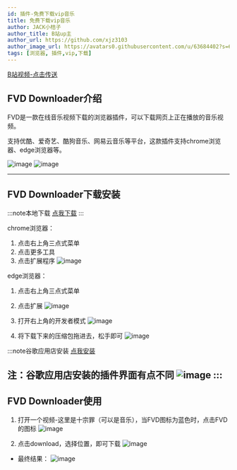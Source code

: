 ```yaml
---
id: 插件-免费下载vip音乐
title: 免费下载vip音乐
author: JACK小桔子
author_title: B站up主
author_url: https://github.com/xjz3103
author_image_url: https://avatars0.githubusercontent.com/u/63684402?s=60&v=4
tags: [浏览器, 插件,vip,下载]
---
```


[B站视频-点击传送](https://www.bilibili.com/video/BV1JA411b7hR)

## FVD Downloader介绍
FVD是一款在线音乐视频下载的浏览器插件，可以下载网页上正在播放的音乐视频。

支持优酷、爱奇艺、酷狗音乐、网易云音乐等平台，这款插件支持chrome浏览器、edge浏览器等。

![image](http://i2.tiimg.com/719639/d90bcdb3f31bed82.png 'image 1')
![image](http://i2.tiimg.com/719639/1b5eaead43037c66.png 'image 2')

<!--truncate-->
---

## FVD Downloader下载安装
:::note本地下载
[点我下载](https://xjz3103.lanzous.com/icdvaqh)
:::

chrome浏览器：
1. 点击右上角三点式菜单
1. 点击更多工具
1. 点击扩展程序
![image](http://i2.tiimg.com/719639/81a7c0e93eb9577b.png 'image 3')

edge浏览器：
1. 点击右上角三点式菜单
1. 点击扩展
![image](http://i2.tiimg.com/719639/f0dce56c390acd5d.png 'image 4')

1. 打开右上角的开发者模式
![image](http://i2.tiimg.com/719639/977d0b368b0b6c36.png 'image 5')

1. 将下载下来的压缩包拖进去，松手即可
![image](http://i2.tiimg.com/719639/8f5a9dc5dbaed365.gif 'image 6')

:::note谷歌应用店安装
[点我安装](https://chrome.google.com/webstore/detail/video-downloader-professi/eooikgjpbiiaebbbnjbcnmgggekfnhfj/related)

**注：谷歌应用店安装的插件界面有点不同**
![image](http://i2.tiimg.com/719639/e6f708e845b286ca.png 'image 7')
:::
---

## FVD Downloader使用
1. 打开一个视频-这里是十宗罪（可以是音乐），当FVD图标为蓝色时，点击FVD的图标
![image](http://i2.tiimg.com/719639/215b02db6d73bfa5.jpg 'image 8')

1. 点击download，选择位置，即可下载
![image](http://i2.tiimg.com/719639/f92c792b2a32b25f.png 'image 9')

* 最终结果：
![image](http://i2.tiimg.com/719639/e44b91c59feaffda.jpg 'image 10')